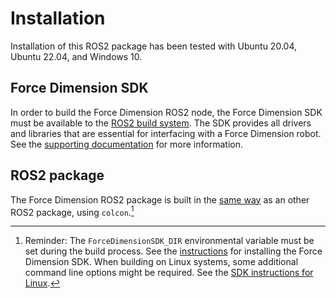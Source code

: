 <!-- License

Copyright 2022-2023 Neuromechatronics Lab, Carnegie Mellon University

Created by: a. whit. (nml@whit.contact)

This Source Code Form is subject to the terms of the Mozilla Public
License, v. 2.0. If a copy of the MPL was not distributed with this
file, You can obtain one at https://mozilla.org/MPL/2.0/.
-->

# Installation

Installation of this ROS2 package has been tested with Ubuntu 20.04, 
Ubuntu 22.04, and Windows 10.

## Force Dimension SDK

In order to build the Force Dimension ROS2 node, the Force Dimension SDK must 
be available to the [ROS2 build system]. The SDK provides all drivers and 
libraries that are essential for interfacing with a Force Dimension robot. See 
the [supporting documentation](/doc/markdown/installation-sdk.md) for more 
information.

## ROS2 package

The Force Dimension ROS2 package is built in the 
[same way][build_a_ros2_package] as an other ROS2 package, using `colcon`.[^4] 

[^4]: Reminder: The `ForceDimensionSDK_DIR` environmental variable must be 
      set during the build process. See the 
      [instructions](installation-sdk.md) for installing the Force Dimension 
      SDK. When building on Linux systems, some additional command line options 
      might be required. See the [SDK instructions for Linux].





<!------------------------------------------------------------------------------
  REFERENCES
------------------------------------------------------------------------------->

[build_a_ros2_package]: https://docs.ros.org/en/iron/Tutorials/Creating-Your-First-ROS2-Package.html#build-a-package

[ROS2 build system]: https://docs.ros.org/en/iron/Concepts/About-Build-System.html

[SDK instructions for Linux]: https://github.com/ricmua/ros_force_dimension/blob/main/doc/markdown/installation-sdk-linux.md#libraries

